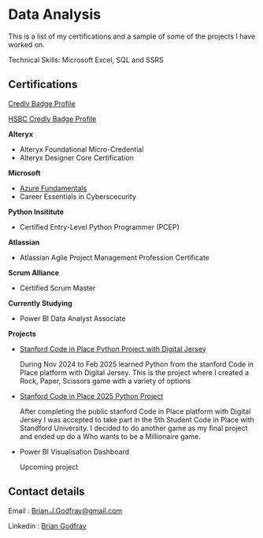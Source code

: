# Data Analysis

This is a list of my certifications and a sample of some of the projects I have worked on.

Technical Skills: Microsoft Excel, SQL and SSRS

## Certifications 
[Credly Badge Profile](https://www.credly.com/users/brian-godfray)

[HSBC Credly Badge Profile](https://www.credly.com/users/brian-godfray.935a08d7)

**Alteryx**
- Alteryx Foundational Micro-Credential
- Alteryx Designer Core Certification

**Microsoft**
- [Azure Fundamentals](https://learn.microsoft.com/api/credentials/share/en-us/BrianGodfray-5035/E15D08D1DA82164E?sharingId=43A4B58B5C4BA066)
- Career Essentials in Cyberscecurity

**Python Insititute**
- Certified Entry-Level Python Programmer (PCEP)

**Atlassian**
- Atlassian Aglie Project Management Profession Certificate

**Scrum Alliance**
- Certified Scrum Master
    
**Currently Studying**
- Power BI Data Analyst Associate

**Projects**
- [Stanford Code in Place Python Project with Digital Jersey](https://github.com/bgodfray/Rock_paper_scissors_python)
  
  During Nov 2024 to Feb 2025 learned Python from the stanford Code in Place platform with Digital Jersey.
  This is the project where I created a Rock, Paper, Scissors game with a variety of options

- [Stanford Code in Place 2025 Python Project](https://github.com/bgodfray/WWTBAM)
  
  After completing the public stanford Code in Place platform with Digital Jersey I was accepted to take part in the 5th Student Code in Place with Standford University. 
  I decided to do another game as my final project and ended up do a Who wants to be a Millionaire game.
  
- Power BI Visualisation Dashboard
  
  Upcoming project

## Contact details
Email : [Brian.J.Godfray@gmail.com](mailto:brian.j.godfray+data@gmail.com)

Linkedin : [Brian Godfray](https://www.linkedin.com/in/brian-godfray-115743b2/)

